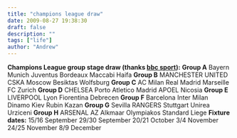 ```yaml
---
title: "champions league draw"
date: 2009-08-27 19:38:30
draft: false
description: ""
tags: ["life"]
author: "Andrew"
---
```


**Champions League group stage draw (thanks [bbc sport](http://news.bbc.co.uk/sport1/hi/football/europe/8223263.stm "champions league draw")):** **Group A** Bayern Munich Juventus Bordeaux Maccabi Haifa **Group B** MANCHESTER UNITED CSKA Moscow Besiktas Wolfsburg **Group C** AC Milan Real Madrid Marseille FC Zurich **Group D** CHELSEA Porto Atletico Madrid APOEL Nicosia **Group E** LIVERPOOL Lyon Fiorentina Debrecen **Group F** Barcelona Inter Milan Dinamo Kiev Rubin Kazan **Group G** Sevilla RANGERS Stuttgart Unirea Urziceni **Group H** ARSENAL AZ Alkmaar Olympiakos Standard Liege **Fixture dates:** 15/16 September 29/30 September 20/21 October 3/4 November 24/25 November 8/9 December
